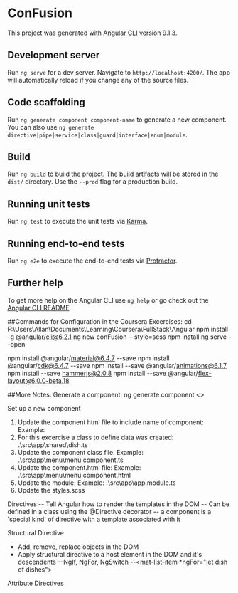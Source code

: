 # ConFusion

This project was generated with [Angular CLI](https://github.com/angular/angular-cli) version 9.1.3.

## Development server

Run `ng serve` for a dev server. Navigate to `http://localhost:4200/`. The app will automatically reload if you change any of the source files.

## Code scaffolding

Run `ng generate component component-name` to generate a new component. You can also use `ng generate directive|pipe|service|class|guard|interface|enum|module`.

## Build

Run `ng build` to build the project. The build artifacts will be stored in the `dist/` directory. Use the `--prod` flag for a production build.

## Running unit tests

Run `ng test` to execute the unit tests via [Karma](https://karma-runner.github.io).

## Running end-to-end tests

Run `ng e2e` to execute the end-to-end tests via [Protractor](http://www.protractortest.org/).

## Further help

To get more help on the Angular CLI use `ng help` or go check out the [Angular CLI README](https://github.com/angular/angular-cli/blob/master/README.md).

##Commands for Configuration in the Coursera Excercises:
cd F:\Users\Allan\Documents\Learning\Coursera\FullStack\Angular
npm install -g @angular/cli@6.2.1
ng new conFusion --style=scss
npm install
ng serve --open

npm install @angular/material@6.4.7 --save
npm install @angular/cdk@6.4.7 --save
npm install --save @angular/animations@6.1.7
npm install --save hammerjs@2.0.8
npm install --save @angular/flex-layout@6.0.0-beta.18

##More Notes:
Generate a component:
  ng generate component <<component name>>

Set up a new component
1. Update the component html file to include name of component:
  Example: <app-menu></app-menu>
2. For this excercise a class to define data was created: .\src\app\shared\dish.ts
3. Update the component class file. Example: .\src\app\menu\menu.component.ts
4. Update the component.html file: Example: .\src\app\menu\menu.component.html
5. Update the module: Example: .\src\app\app.module.ts
6. Update the styles.scss

Directives
-- Tell Angular how to render the templates in the DOM
-- Can be defined in a class using the @Directive decorator
-- a component is a 'special kind' of directive with a template associated with it

Structural Directive
- Add, remove, replace objects in the DOM
- Apply structural directive to a host element in the DOM and it's descendents
  --NgIf, NgFor, NgSwitch
  --<mat-list-item *ngFor="let dish of dishes">

Attribute Directives


  
